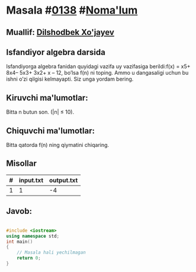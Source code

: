 
<h1>Masala #<a href="https://robocontest.uz/tasks/0138">0138</a> #<a href="https://robocontest.uz/tasks?category=1">Noma'lum</a></h1>
<h2> Muallif: <a href="https://robocontest.uz/profile/dxz05">Dilshodbek Xo'jayev</a></h2>
<h2>Isfandiyor algebra darsida</h2>
<p>Isfandiyorga algebra fanidan quyidagi vazifa uy vazifasiga berildi:f(x) = x5+ 8x4– 5x3+ 3x2+ x – 12, bo’lsa f(n) ni toping. Ammo u dangasaligi uchun bu ishni o’zi qilgisi kelmayapti. Siz unga yordam bering.</p>
<h2>Kiruvchi ma'lumotlar:</h2>
<p>Bitta n butun son. (|n| ≤ 10).</p>
<h2>Chiquvchi ma'lumotlar:</h2>
<p>Bitta qatorda f(n) ning qiymatini chiqaring.</p>
<h2>Misollar</h2>
<table>
    <thead>
        <tr>
            <th>#</th>
            <th>input.txt</th>
            <th>output.txt</th>
        </tr>
    </thead>
    <tbody>
            <tr>
                <td>1</td>
                <td>1</td>
                <td>-4</td>
            </tr>
    </tbody>
    </table>
    
<h2>Javob:</h2>

######
```cpp
#include <iostream>
using namespace std;
int main()
{
    // Masala hali yechilmagan
    return 0;
}
```
